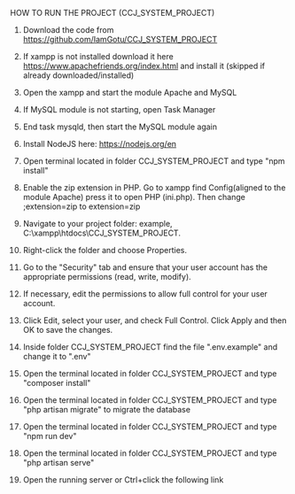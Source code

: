HOW TO RUN THE PROJECT (CCJ_SYSTEM_PROJECT)

1. Download the code from https://github.com/IamGotu/CCJ_SYSTEM_PROJECT

2. If xampp is not installed download it here https://www.apachefriends.org/index.html and install it (skipped if already downloaded/installed)

3. Open the xampp and start the module Apache and MySQL

4. If MySQL module is not starting, open Task Manager

5. End task mysqld, then start the MySQL module again

6. Install NodeJS here: https://nodejs.org/en

7. Open terminal located in folder CCJ_SYSTEM_PROJECT and type "npm install"

8. Enable the zip extension in PHP. Go to xampp find Config(aligned to the module Apache) press it to open PHP (ini.php). Then change ;extension=zip to extension=zip

9. Navigate to your project folder: example, C:\xampp\htdocs\CCJ_SYSTEM_PROJECT.

10. Right-click the folder and choose Properties.

11. Go to the "Security" tab and ensure that your user account has the appropriate permissions (read, write, modify).

12. If necessary, edit the permissions to allow full control for your user account.

13. Click Edit, select your user, and check Full Control. Click Apply and then OK to save the changes.

14. Inside folder CCJ_SYSTEM_PROJECT find the file ".env.example" and change it to ".env"

15. Open the terminal located in folder CCJ_SYSTEM_PROJECT and type "composer install"

16. Open the terminal located in folder CCJ_SYSTEM_PROJECT and type "php artisan migrate" to migrate the database

17. Open the terminal located in folder CCJ_SYSTEM_PROJECT and type "npm run dev"

18. Open the terminal located in folder CCJ_SYSTEM_PROJECT and type "php artisan serve"

19. Open the running server or Ctrl+click the following link
